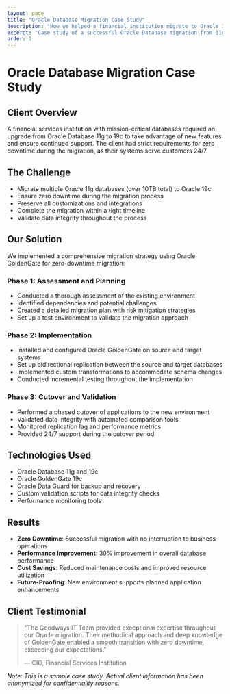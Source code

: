 ```yaml
---
layout: page
title: "Oracle Database Migration Case Study"
description: "How we helped a financial institution migrate to Oracle 19c with zero downtime using GoldenGate."
excerpt: "Case study of a successful Oracle Database migration from 11g to 19c for a financial institution with zero downtime using GoldenGate replication."
order: 1
---
```


# Oracle Database Migration Case Study

## Client Overview

A financial services institution with mission-critical databases required an upgrade from Oracle Database 11g to 19c to take advantage of new features and ensure continued support. The client had strict requirements for zero downtime during the migration, as their systems serve customers 24/7.

## The Challenge

- Migrate multiple Oracle 11g databases (over 10TB total) to Oracle 19c
- Ensure zero downtime during the migration process
- Preserve all customizations and integrations
- Complete the migration within a tight timeline
- Validate data integrity throughout the process

## Our Solution

We implemented a comprehensive migration strategy using Oracle GoldenGate for zero-downtime migration:

### Phase 1: Assessment and Planning

- Conducted a thorough assessment of the existing environment
- Identified dependencies and potential challenges
- Created a detailed migration plan with risk mitigation strategies
- Set up a test environment to validate the migration approach

### Phase 2: Implementation

- Installed and configured Oracle GoldenGate on source and target systems
- Set up bidirectional replication between the source and target databases
- Implemented custom transformations to accommodate schema changes
- Conducted incremental testing throughout the implementation

### Phase 3: Cutover and Validation

- Performed a phased cutover of applications to the new environment
- Validated data integrity with automated comparison tools
- Monitored replication lag and performance metrics
- Provided 24/7 support during the cutover period

## Technologies Used

- Oracle Database 11g and 19c
- Oracle GoldenGate 19c
- Oracle Data Guard for backup and recovery
- Custom validation scripts for data integrity checks
- Performance monitoring tools

## Results

- **Zero Downtime**: Successful migration with no interruption to business operations
- **Performance Improvement**: 30% improvement in overall database performance
- **Cost Savings**: Reduced maintenance costs and improved resource utilization
- **Future-Proofing**: New environment supports planned application enhancements

## Client Testimonial

> "The Goodways IT Team provided exceptional expertise throughout our Oracle migration. Their methodical approach and deep knowledge of GoldenGate enabled a smooth transition with zero downtime, exceeding our expectations."
>
> — CIO, Financial Services Institution

*Note: This is a sample case study. Actual client information has been anonymized for confidentiality reasons.*
